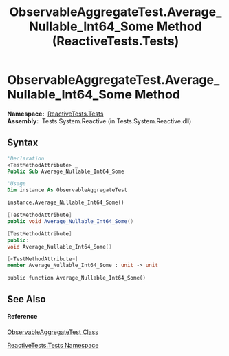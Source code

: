 ﻿---
title: ObservableAggregateTest.Average_Nullable_Int64_Some Method  (ReactiveTests.Tests)
TOCTitle: Average_Nullable_Int64_Some Method
ms:assetid: M:ReactiveTests.Tests.ObservableAggregateTest.Average_Nullable_Int64_Some
ms:mtpsurl: https://msdn.microsoft.com/en-us/library/reactivetests.tests.observableaggregatetest.average_nullable_int64_some(v=VS.103)
ms:contentKeyID: 36619914
ms.date: 06/28/2011
mtps_version: v=VS.103
f1_keywords:
- ReactiveTests.Tests.ObservableAggregateTest.Average_Nullable_Int64_Some
dev_langs:
- CSharp
- JScript
- VB
- FSharp
- c++
---

# ObservableAggregateTest.Average\_Nullable\_Int64\_Some Method

**Namespace:**  [ReactiveTests.Tests](hh289046\(v=vs.103\).md)  
**Assembly:**  Tests.System.Reactive (in Tests.System.Reactive.dll)

## Syntax

``` vb
'Declaration
<TestMethodAttribute> _
Public Sub Average_Nullable_Int64_Some
```

``` vb
'Usage
Dim instance As ObservableAggregateTest

instance.Average_Nullable_Int64_Some()
```

``` csharp
[TestMethodAttribute]
public void Average_Nullable_Int64_Some()
```

``` c++
[TestMethodAttribute]
public:
void Average_Nullable_Int64_Some()
```

``` fsharp
[<TestMethodAttribute>]
member Average_Nullable_Int64_Some : unit -> unit 
```

``` jscript
public function Average_Nullable_Int64_Some()
```

## See Also

#### Reference

[ObservableAggregateTest Class](hh314823\(v=vs.103\).md)

[ReactiveTests.Tests Namespace](hh289046\(v=vs.103\).md)

